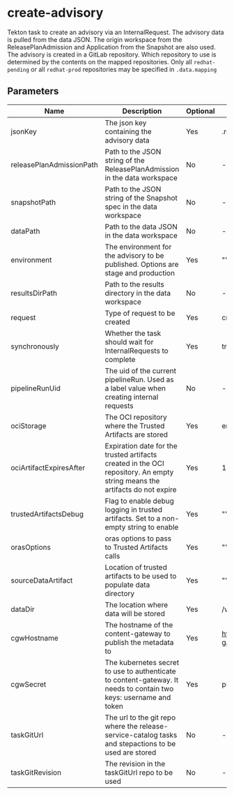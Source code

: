 # create-advisory

Tekton task to create an advisory via an InternalRequest. The advisory data is pulled from the data JSON. The origin
workspace from the ReleasePlanAdmission and Application from the Snapshot are also used. The advisory is created in
a GitLab repository. Which repository to use is determined by the contents on the mapped repositories.
Only all `redhat-pending` or all `redhat-prod` repositories may be specified in `.data.mapping`

## Parameters

| Name                     | Description                                                                                                                | Optional | Default value                                            |
|--------------------------|----------------------------------------------------------------------------------------------------------------------------|----------|----------------------------------------------------------|
| jsonKey                  | The json key containing the advisory data                                                                                  | Yes      | .releaseNotes                                            |
| releasePlanAdmissionPath | Path to the JSON string of the ReleasePlanAdmission in the data workspace                                                  | No       | -                                                        |
| snapshotPath             | Path to the JSON string of the Snapshot spec in the data workspace                                                         | No       | -                                                        |
| dataPath                 | Path to the data JSON in the data workspace                                                                                | No       | -                                                        |
| environment              | The environment for the advisory to be published. Options are stage and production                                         | Yes      | ""                                                       |
| resultsDirPath           | Path to the results directory in the data workspace                                                                        | No       | -                                                        |
| request                  | Type of request to be created                                                                                              | Yes      | create-advisory                                          |
| synchronously            | Whether the task should wait for InternalRequests to complete                                                              | Yes      | true                                                     |
| pipelineRunUid           | The uid of the current pipelineRun. Used as a label value when creating internal requests                                  | No       | -                                                        |
| ociStorage               | The OCI repository where the Trusted Artifacts are stored                                                                  | Yes      | empty                                                    |
| ociArtifactExpiresAfter  | Expiration date for the trusted artifacts created in the OCI repository. An empty string means the artifacts do not expire | Yes      | 1d                                                       |
| trustedArtifactsDebug    | Flag to enable debug logging in trusted artifacts. Set to a non-empty string to enable                                     | Yes      | ""                                                       |
| orasOptions              | oras options to pass to Trusted Artifacts calls                                                                            | Yes      | ""                                                       |
| sourceDataArtifact       | Location of trusted artifacts to be used to populate data directory                                                        | Yes      | ""                                                       |
| dataDir                  | The location where data will be stored                                                                                     | Yes      | /var/workdir/release                                     |
| cgwHostname              | The hostname of the content-gateway to publish the metadata to                                                             | Yes      | https://developers.redhat.com/content-gateway/rest/admin |
| cgwSecret                | The kubernetes secret to use to authenticate to content-gateway. It needs to contain two keys: username and token          | Yes      | publish-to-cgw-secret                                    |
| taskGitUrl               | The url to the git repo where the release-service-catalog tasks and stepactions to be used are stored                      | No       | -                                                        |
| taskGitRevision          | The revision in the taskGitUrl repo to be used                                                                             | No       | -                                                        |
